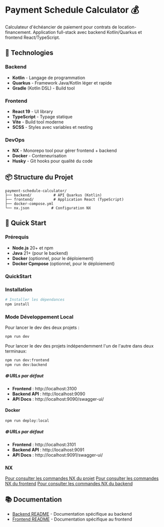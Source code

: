 # Payment Schedule Calculator 💰

Calculateur d'échéancier de paiement pour contrats de location-financement. Application full-stack avec backend Kotlin/Quarkus et frontend React/TypeScript.

## 🚀 Technologies

### Backend

- **Kotlin** - Langage de programmation
- **Quarkus** - Framework Java/Kotlin léger et rapide
- **Gradle** (Kotlin DSL) - Build tool

### Frontend

- **React 19** - UI library
- **TypeScript** - Typage statique
- **Vite** - Build tool moderne
- **SCSS** - Styles avec variables et nesting

### DevOps

- **NX** - Monorepo tool pour gérer frontend + backend
- **Docker** - Conteneurisation
- **Husky** - Git hooks pour qualité du code

## 📦 Structure du Projet

```
payment-schedule-calculator/
├── backend/          # API Quarkus (Kotlin)
├── frontend/         # Application React (TypeScript)
├── docker-compose.yml
└── nx.json          # Configuration NX
```

## 🎯 Quick Start

### Prérequis

- **Node.js** 20+ et npm
- **Java** 21+ (pour le backend)
- **Docker** (optionnel, pour le déploiement)
- **Docker Cpmpose** (optionnel, pour le déploiement)

### QuickStart

### Installation

```bash
# Installer les dépendances
npm install
```

### Mode Développement Local

Pour lancer le dev des deux projets :

```bash
npm run dev
```

Pour lancer le dev des projets indépendemment l'un de l'autre dans deux terminaux:

```bash
npm run dev:frontend
npm run dev:backend
```

##### 🌐 URLs par défaut

- **Frontend** : http://localhost:3100
- **Backend API** : http://localhost:9090
- **API Docs** : http://localhost:9090/swagger-ui/

#### Docker

```bash
npm run deploy:local
```

##### 🌐 URLs par défaut

- **Frontend** : http://localhost:3101
- **Backend API** : http://localhost:9091
- **API Docs** : http://localhost:9091/swagger-ui/

### NX

[Pour consulter les commandes NX du projet](./nx.json)
[Pour consulter les commandes NX du frontend](./frontend/project.json)
[Pour consulter les commandes NX du backend](./backend/project.json)

## 📚 Documentation

- [Backend README](./backend/README.md) - Documentation spécifique au backend
- [Frontend README](./frontend/README.md) - Documentation spécifique au frontend
